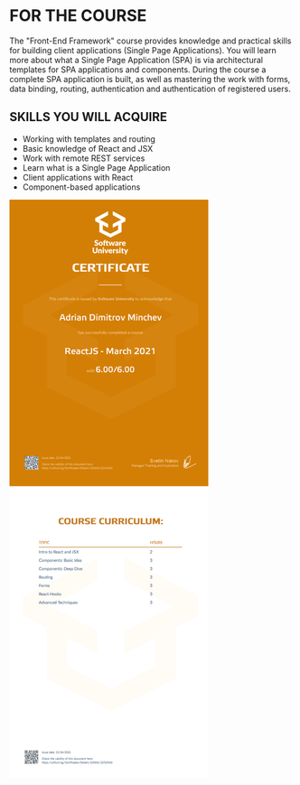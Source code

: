 FOR THE COURSE
=

The "Front-End Framework" course provides knowledge and practical skills for building client applications (Single Page Applications).
You will learn more about what a Single Page Application (SPA) is via architectural templates for SPA applications and components.
During the course a complete SPA application is built, as well as mastering the work with forms, data binding, routing, authentication and authentication of registered users.

SKILLS YOU WILL ACQUIRE
-

- Working with templates and routing
- Basic knowledge of React and JSX
- Work with remote REST services
- Learn what is a Single Page Application
- Client applications with React
- Component-based applications

![ReactJS - March 2021 - Certificate.jpeg](https://github.com/Exodio/Software-University-SoftUni/blob/master/Certifications/ReactJS%20-%20March%202021%20-%20Certificate.jpeg)
